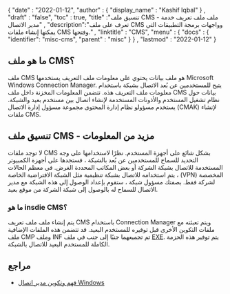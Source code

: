 {
  "date" : "2022-01-12",
  "author" : {
    "display_name" : "Kashif Iqbal"
} ,
  "draft" : "false",
  "toc" : true,
  "title" :"تنسيق ملف CMS - ملف ملف تعريف خدمة مدير الاتصال" ,
  "description":"تعرف على ملف CMS وواجهات برمجة التطبيقات التي يمكنها إنشاء ملفات CMS وفتحها." ,
  "linktitle" : "CMS",
  "menu" : {
    "docs" : {
      "identifier": "misc-cms",
      "parent" : "misc"
}
} ,
  "lastmod" : "2022-01-12"
}

## ما هو ملف CMS؟

ملف CMS هو ملف بيانات يحتوي على معلومات ملف التعريف يستخدمها Microsoft Windows Connection Manager. يتيح للمستخدمين عن بُعد الاتصال بشبكة باستخدام معلومات ملف التعريف هذه. تتضمن المعلومات المخزنة داخل ملف CMS بيانات حول نظام تشغيل المستخدم والأذونات المستخدمة لإنشاء اتصال بين مستخدم بعيد والشبكة. يستخدم مسؤولو نظام إدارة المحتوى مجموعة مسؤول إدارة الاتصال (CMAK) لإنشاء ملفات CMS.

## تنسيق ملف CMS - مزيد من المعلومات

لا توجد ملفات CMS بشكل شائع على أجهزة المستخدم. نظرًا لاستخدامها على وجه التحديد للسماح للمستخدمين عن بُعد بالشبكة ، فستجدها على أجهزة الكمبيوتر المستخدمة للاتصال بشبكة الشركة أو بعض المكاتب المحددة الغرض. في معظم الحالات ، يتم استخدامه للاتصال بشبكة تنظيمية مثل الشبكة الافتراضية الخاصة (VPN) المخصصة لشركة فقط. بصفتك مسؤول شبكة ، ستقوم بإعداد الوصول إلى هذه الشبكة مع مدير الاتصال للسماح له بالوصول إلى شبكة الشركة من موقع بعيد.

### ما هو insdie CMS؟

يتم إنشاء ملف ملف تعريف CMS باستخدام Connection Manager ويتم تعبئته مع ملفات التكوين الأخرى قبل توفيره للمستخدم البعيد. قد تتضمن هذه الملفات الإضافية ملف CMP وملف INF تم تجميعهما جنبًا إلى جنب في ملف [EXE](/ar/executable/exe/). يتم توفير هذه الحزمة الكاملة للمستخدم البعيد للاتصال بالشبكة.

## مراجع

* [فهم وتكوين مدير اتصال Windows](https://docs.microsoft.com/en-us/windows-hardware/drivers/mobilebroadband/understanding-and-configuring-windows-connection-manager)

